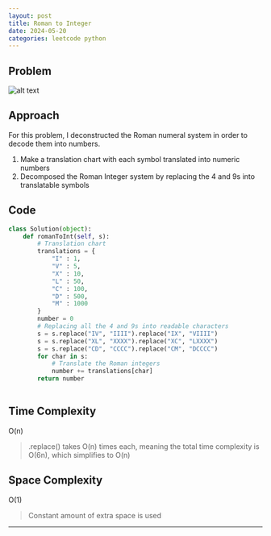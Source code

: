 ```yaml
---
layout: post
title: Roman to Integer
date: 2024-05-20
categories: leetcode python
---
```

## Problem
![alt text](/blog/public/img/RomantoInteger.png)

## Approach
For this problem, I deconstructed the Roman numeral system in order to decode them into numbers.

1. Make a translation chart with each symbol translated into numeric numbers
2. Decomposed the Roman Integer system by replacing the 4 and 9s into translatable symbols

## Code
```python
class Solution(object):
    def romanToInt(self, s):
        # Translation chart
        translations = {
            "I" : 1,
            "V" : 5,
            "X" : 10,
            "L" : 50,
            "C" : 100,
            "D" : 500,
            "M" : 1000
        }
        number = 0
        # Replacing all the 4 and 9s into readable characters
        s = s.replace("IV", "IIII").replace("IX", "VIIII")
        s = s.replace("XL", "XXXX").replace("XC", "LXXXX")
        s = s.replace("CD", "CCCC").replace("CM", "DCCCC")
        for char in s:
            # Translate the Roman integers
            number += translations[char]
        return number
        
```
## Time Complexity
O(n)
> .replace() takes O(n) times each, meaning the total time complexity is O(6n), which simplifies to O(n)

## Space Complexity
O(1)
> Constant amount of extra space is used  

---